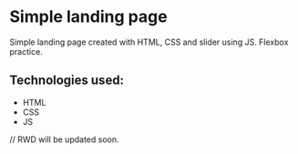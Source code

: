# Simple landing page

Simple landing page created with HTML, CSS and slider using JS. Flexbox practice.  

## Technologies used:

* HTML
* CSS
* JS

// RWD will be updated soon.

